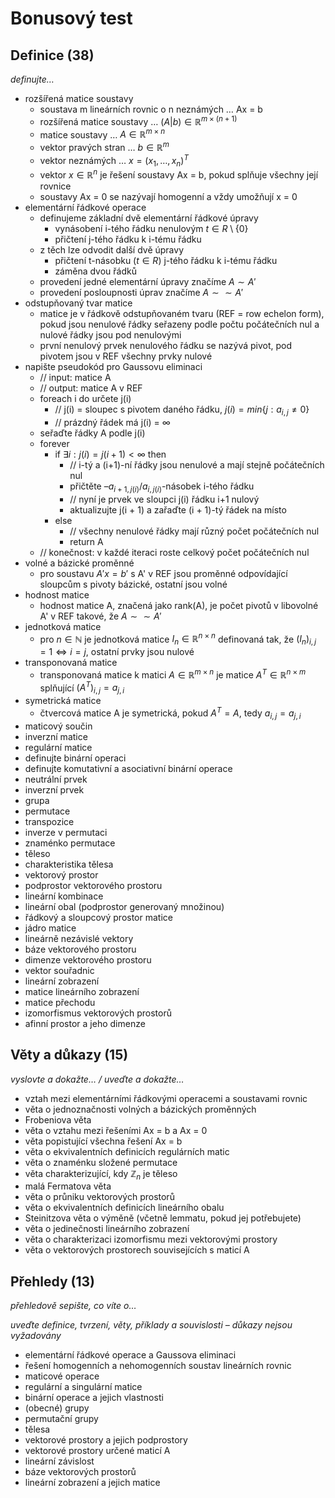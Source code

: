 # Bonusový test

## Definice (38)

*definujte…*

- rozšířená matice soustavy
	- soustava m lineárních rovnic o n neznámých … Ax = b
	- rozšířená matice soustavy … $(A|b) \in \mathbb{R}^{m×(n+1)}$
	- matice soustavy … $A \in \mathbb{R}^{m×n}$
	- vektor pravých stran … $b \in \mathbb{R}^m$
	- vektor neznámých … $x = (x_1,\dots,x_n)^T$
	- vektor $x \in \mathbb{R}^n$ je řešení soustavy Ax = b, pokud splňuje všechny její rovnice
	- soustavy Ax = 0 se nazývají homogenní a vždy umožňují x = 0
- elementární řádkové operace
	- definujeme základní dvě elementární řádkové úpravy
		- vynásobení i-tého řádku nenulovým $t \in R \setminus \{0\}$
		- přičtení j-tého řádku k i-tému řádku
	- z těch lze odvodit další dvě úpravy
		- přičtení t-násobku ($t \in R$) j-tého řádku k i-tému řádku
		- záměna dvou řádků
	- provedení jedné elementární úpravy značíme $A\sim A'$
	- provedení posloupnosti úprav značíme $A\sim\sim A'$
- odstupňovaný tvar matice
	- matice je v řádkově odstupňovaném tvaru (REF = row echelon form), pokud jsou nenulové řádky seřazeny podle počtu počátečních nul a nulové řádky jsou pod nenulovými
	- první nenulový prvek nenulového řádku se nazývá pivot, pod pivotem jsou v REF všechny prvky nulové
- napište pseudokód pro Gaussovu eliminaci
	- // input: matice A
	- // output: matice A v REF
	- foreach i do určete j(i)
		- // j(i) = sloupec s pivotem daného řádku, $j(i) = min\{j: a_{i,j}\neq 0\}$
		- // prázdný řádek má j(i) = $\infty$
	- seřaďte řádky A podle j(i)
	- forever
		- if $\exists i: j(i) = j(i+1) \lt \infty$ then
			- // i-tý a (i+1)-ní řádky jsou nenulové a mají stejně počátečních nul
			- přičtěte $–a_{i+1,j(i)}/a_{i,j(i)}$-násobek i-tého řádku
			- // nyní je prvek ve sloupci j(i) řádku i+1 nulový
			- aktualizujte j(i + 1) a zařaďte (i + 1)-tý řádek na místo
		- else
			- // všechny nenulové řádky mají různý počet počátečních nul
			- return A
	- // konečnost: v každé iteraci roste celkový počet počátečních nul
- volné a bázické proměnné
	- pro soustavu $A'x = b'$ s A' v REF jsou proměnné odpovídající sloupcům s pivoty bázické, ostatní jsou volné
- hodnost matice
	- hodnost matice A, značená jako rank(A), je počet pivotů v libovolné A' v REF takové, že $A\sim\sim A'$
- jednotková matice
	- pro $n \in \mathbb{N}$ je jednotková matice $I_n \in \mathbb{R}^{n×n}$ definovaná tak, že $(I_n)_{i,j} = 1 \iff i=j$, ostatní prvky jsou nulové 
- transponovaná matice
	- transponovaná matice k matici $A \in \mathbb{R}^{m×n}$ je matice $A^T \in \mathbb R^{n×m}$ splňující $(A^T)_{i,j}=a_{j,i}$
- symetrická matice
	- čtvercová matice A je symetrická, pokud $A^T =A$, tedy $a_{i,j}=a_{j,i}$
- maticový součin
- inverzní matice
- regulární matice
- definujte binární operaci
- definujte komutativní a asociativní binární operace
- neutrální prvek
- inverzní prvek
- grupa
- permutace
- transpozice
- inverze v permutaci
- znaménko permutace
- těleso
- charakteristika tělesa
- vektorový prostor
- podprostor vektorového prostoru
- lineární kombinace
- lineární obal (podprostor generovaný množinou)
- řádkový a sloupcový prostor matice
- jádro matice
- lineárně nezávislé vektory
- báze vektorového prostoru
- dimenze vektorového prostoru
- vektor souřadnic
- lineární zobrazení
- matice lineárního zobrazení
- matice přechodu
- izomorfismus vektorových prostorů
- afinní prostor a jeho dimenze

## Věty a důkazy (15)

*vyslovte a dokažte… / uveďte a dokažte…*

- vztah mezi elementárními řádkovými operacemi a soustavami rovnic
- věta o jednoznačnosti volných a bázických proměnných
- Frobeniova věta
- věta o vztahu mezi řešeními Ax = b a Ax = 0
- věta popistující všechna řešení Ax = b
- věta o ekvivalentních definicích regulárních matic
- věta o znaménku složené permutace
- věta charakterizující, kdy $\mathbb{Z}_n$ je těleso
- malá Fermatova věta
- věta o průniku vektorových prostorů
- věta o ekvivalentních definicích lineárního obalu
- Steinitzova věta o výměně (včetně lemmatu, pokud jej potřebujete)
- věta o jedinečnosti lineárního zobrazení
- věta o charakterizaci izomorfismu mezi vektorovými prostory
- věta o vektorových prostorech souvisejících s maticí A

## Přehledy (13)

*přehledově sepište, co víte o…*

*uveďte definice, tvrzení, věty, příklady a souvislosti – důkazy nejsou vyžadovány*

- elementární řádkové operace a Gaussova eliminaci
- řešení homogenních a nehomogenních soustav lineárních rovnic
- maticové operace
- regulární a singulární matice
- binární operace a jejich vlastnosti
- (obecné) grupy
- permutační grupy
- tělesa
- vektorové prostory a jejich podprostory
- vektorové prostory určené maticí A
- lineární závislost
- báze vektorových prostorů
- lineární zobrazení a jejich matice

